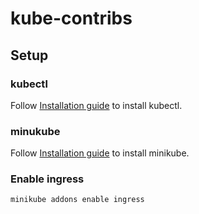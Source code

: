 # kube-contribs
## Setup
### kubectl
Follow [Installation guide](https://kubernetes.io/docs/tasks/tools/install-kubectl-linux/) to install kubectl.

### minukube
Follow [Installation guide](https://minikube.sigs.k8s.io/docs/start/?arch=%2Flinux%2Fx86-64%2Fstable%2Fbinary+download) to install minikube.

### Enable ingress
```bash
minikube addons enable ingress
```

